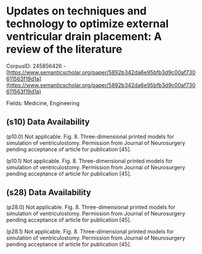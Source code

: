 # Updates on techniques and technology to optimize external ventricular drain placement: A review of the literature

CorpusID: 245856426 - [https://www.semanticscholar.org/paper/5892b342da6e95bfb3d9c00af730611563f19d1a](https://www.semanticscholar.org/paper/5892b342da6e95bfb3d9c00af730611563f19d1a)

Fields: Medicine, Engineering

## (s10) Data Availability
(p10.0) Not applicable. Fig. 8. Three-dimensional printed models for simulation of ventriculostomy. Permission from Journal of Neurosurgery pending acceptance of article for publication [45].

(p10.1) Not applicable. Fig. 8. Three-dimensional printed models for simulation of ventriculostomy. Permission from Journal of Neurosurgery pending acceptance of article for publication [45].
## (s28) Data Availability
(p28.0) Not applicable. Fig. 8. Three-dimensional printed models for simulation of ventriculostomy. Permission from Journal of Neurosurgery pending acceptance of article for publication [45].

(p28.1) Not applicable. Fig. 8. Three-dimensional printed models for simulation of ventriculostomy. Permission from Journal of Neurosurgery pending acceptance of article for publication [45].

